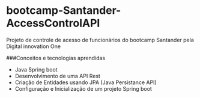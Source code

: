 # bootcamp-Santander-AccessControlAPI
Projeto de controle de acesso de funcionários do bootcamp Santander pela Digital innovation One

###Conceitos e tecnologias aprendidas
- Java Spring boot 
-  Desenvolvimento de uma API Rest
-  Criação de Entidades usando JPA (Java Persistance API) 
- Configuração e Inicialização de um projeto Spring boot
